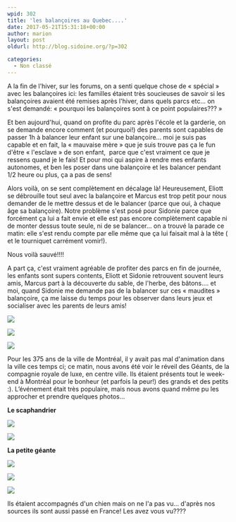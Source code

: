 ```yaml
---
wpid: 302
title: 'les balançoires au Quebec....'
date: 2017-05-21T15:31:18+00:00
author: marion
layout: post
oldurl: http://blog.sidoine.org/?p=302

categories:
  - Non classé
---
```

A la fin de l'hiver, sur les forums, on a senti quelque chose de « spécial » avec les balançoires ici: les familles étaient très soucieuses de savoir si les balançoires avaient été remises après l'hiver, dans quels parcs etc... on s'est demandé: « pourquoi les balançoires sont à ce point populaires??? »

Et ben aujourd'hui, quand on profite du parc après l'école et la garderie, on se demande encore comment (et pourquoi!) des parents sont capables de passer 1h à balancer leur enfant sur une balançoire... moi je suis pas capable et en fait, la « mauvaise mère » que je suis trouve pas ça le fun d'être « l'esclave » de son enfant,  parce que c'est vraiment ce que je ressens quand je le fais! Et pour moi qui aspire à rendre mes enfants autonomes, et ben les poser dans une balançoire et les balancer pendant 1/2 heure ou plus, ça a pas de sens!

Alors voilà, on se sent complètement en décalage là! Heureusement, Eliott se débrouille tout seul avec la balançoire et Marcus est trop petit pour nous demander de le mettre dessus et de le balancer (parce que oui, à chaque âge sa balançoire). Notre problème s'est posé pour Sidonie parce que forcément ça lui a fait envie et elle est pas encore complètement capable ni de monter dessus toute seule, ni de se balancer... on a trouvé la parade ce matin: elle s'est rendu compte par elle même que ça lui faisait mal à la tête ( et le tourniquet carrément vomir!).

Nous voilà sauvé!!!!

A part ça, c'est vraiment agréable de profiter des parcs en fin de journée, les enfants sont supers contents, Eliott et Sidonie retrouvent souvent leurs amis, Marcus part à la découverte du sable, de l'herbe, des bâtons.... et moi, quand Sidonie me demande pas de la balancer sur ces « maudites » balançoire, ça me laisse du temps pour les observer dans leurs jeux et socialiser avec les parents de leurs amis!

![](/media/2017/img_20170519_211623.jpg)

![](/media/2017/img_20170519_212050.jpg)

![](/media/2017/img_20170519_211727.jpg)

Pour les 375 ans de la ville de Montréal, il y avait pas mal d'animation dans la ville ces temps ci; ce matin, nous avons été voir le réveil des Géants, de la compagnie royale de luxe, en centre ville. Ils étaient présents tout le week-end à Montréal pour le bonheur (et parfois la peur!) des grands et des petits :). L’événement était très populaire, mais nous avons quand même pu les approcher et prendre quelques photos...

**Le scaphandrier**

![](/media/2017/img_20170521_133214.jpg)

![](/media/2017/img_20170521_133141.jpg)

**La petite géante**

![](/media/2017/img_20170521_134729.jpg)

![](/media/2017/img_20170521_104128610.jpg)

![](/media/2017/img_20170521_133317.jpg)

Ils étaient accompagnés d'un chien mais on ne l'a pas vu... d'après nos sources ils sont aussi passé en France! Les avez vous vu????